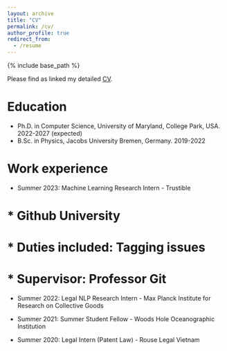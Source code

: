 ```yaml
---
layout: archive
title: "CV"
permalink: /cv/
author_profile: true
redirect_from:
  - /resume
---
```


{% include base_path %}

Please find as linked my detailed [CV](https://drive.google.com/drive/folders/1yYDJDFANZy4B9QGnmdLOm8yanC8_G-c7?usp=sharing).

Education
======
* Ph.D. in Computer Science, University of Maryland, College Park, USA. 2022-2027 (expected)
* B.Sc. in Physics, Jacobs University Bremen, Germany. 2019-2022

Work experience
======
* Summer 2023: Machine Learning Research Intern - Trustible
#  * Github University
#  * Duties included: Tagging issues
#  * Supervisor: Professor Git

* Summer 2022: Legal NLP Research Intern - Max Planck Institute for Research on Collective Goods

* Summer 2021: Summer Student Fellow - Woods Hole Oceanographic Institution

* Summer 2020: Legal Intern (Patent Law) - Rouse Legal Vietnam


